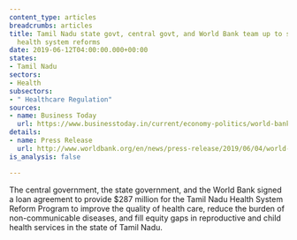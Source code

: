 ```yaml
---
content_type: articles
breadcrumbs: articles
title: Tamil Nadu state govt, central govt, and World Bank team up to support state
  health system reforms
date: 2019-06-12T04:00:00.000+00:00
states:
- Tamil Nadu
sectors:
- Health
subsectors:
- " Healthcare Regulation"
sources:
- name: Business Today
  url: https://www.businesstoday.in/current/economy-politics/world-bank-india-sign-287-million-loan-pact-for-tamil-nadu-healthcare-program/story/353904.html
details:
- name: Press Release
  url: http://www.worldbank.org/en/news/press-release/2019/06/04/world-bankploan-healthcare-tamil-nadu-india
is_analysis: false

---
```

The central government, the state government, and the World Bank signed a loan agreement to provide $287 million for the Tamil Nadu Health System Reform Program to improve the quality of health care, reduce the burden of non-communicable diseases, and fill equity gaps in reproductive and child health services in the state of Tamil Nadu. 